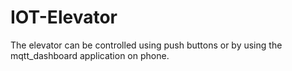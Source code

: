 # IOT-Elevator

The elevator can be controlled using push buttons or by using the mqtt_dashboard application on phone.
